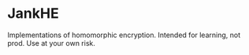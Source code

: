# JankHE

Implementations of homomorphic encryption. Intended for learning, not prod. Use
at your own risk.
